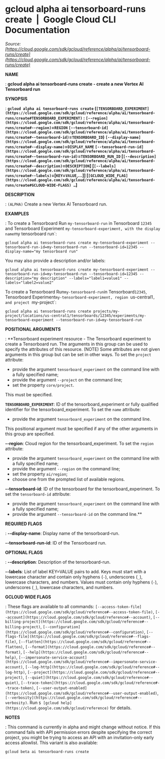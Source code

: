 # gcloud alpha ai tensorboard-runs create  |  Google Cloud CLI Documentation

*Source: [https://cloud.google.com/sdk/gcloud/reference/alpha/ai/tensorboard-runs/create](https://cloud.google.com/sdk/gcloud/reference/alpha/ai/tensorboard-runs/create)*

**NAME**

: **gcloud alpha ai tensorboard-runs create - create a new Vertex AI Tensorboard run**

**SYNOPSIS**

: **`gcloud alpha ai tensorboard-runs create` (`[TENSORBOARD_EXPERIMENT](https://cloud.google.com/sdk/gcloud/reference/alpha/ai/tensorboard-runs/create#TENSORBOARD_EXPERIMENT)` : `[--region](https://cloud.google.com/sdk/gcloud/reference/alpha/ai/tensorboard-runs/create#--region)`=`REGION` `[--tensorboard-id](https://cloud.google.com/sdk/gcloud/reference/alpha/ai/tensorboard-runs/create#--tensorboard-id)`=`TENSORBOARD_ID`) `[--display-name](https://cloud.google.com/sdk/gcloud/reference/alpha/ai/tensorboard-runs/create#--display-name)`=`DISPLAY_NAME` `[--tensorboard-run-id](https://cloud.google.com/sdk/gcloud/reference/alpha/ai/tensorboard-runs/create#--tensorboard-run-id)`=`TENSORBOARD_RUN_ID` [`[--description](https://cloud.google.com/sdk/gcloud/reference/alpha/ai/tensorboard-runs/create#--description)`=`DESCRIPTION`] [`[--labels](https://cloud.google.com/sdk/gcloud/reference/alpha/ai/tensorboard-runs/create#--labels)`=[`KEY`=`VALUE`,…]] [`[GCLOUD_WIDE_FLAG](https://cloud.google.com/sdk/gcloud/reference/alpha/ai/tensorboard-runs/create#GCLOUD-WIDE-FLAGS) …`]**

**DESCRIPTION**

: `(ALPHA)` Create a new Vertex AI Tensorboard run.

**EXAMPLES**

: To create a Tensorboard Run `my-tensorboard-run` in Tensorboard
`12345` and Tensorboard Experiment `my-tensorboard-experiment,
with the display name`my tensorboard run`:

```
gcloud alpha ai tensorboard-runs create my-tensorboard-experiment --tensorboard-run-id=my-tensorboard-run --tensorboard-id=12345 --display-name="my tensorboard run"
```

You may also provide a description and/or labels:

```
gcloud alpha ai tensorboard-runs create my-tensorboard-experiment --tensorboard-run-id=my-tensorboard-run --tensorboard-id=12345 --description="my description" --labels="label1=value1" --labels="label2=value2"
```

To create a Tensorboard Run`my-tensorboard-run`in Tensorboard`12345`, Tensorboard Experiment`my-tensorboard-experiment,
region `us-central1`, and project `my-project`:

```
gcloud alpha ai tensorboard-runs create projects/my-project/locations/us-central1/tensorboards/12345/experiments/my-tensorboard-experiment --tensorboard-run-id=my-tensorboard-run
```

**POSITIONAL ARGUMENTS**

: **Tensorboard experiment resource - The Tensorboard experiment to create a
Tensorboard run. The arguments in this group can be used to specify the
attributes of this resource. (NOTE) Some attributes are not given arguments in
this group but can be set in other ways.
To set the `project` attribute:

- provide the argument `tensorboard_experiment` on the command line
with a fully specified name;
- provide the argument `--project` on the command line;
- set the property `core/project`.

This must be specified.

**`TENSORBOARD_EXPERIMENT`**:
ID of the tensorboard_experiment or fully qualified identifier for the
tensorboard_experiment.
To set the `name` attribute:

- provide the argument `tensorboard_experiment` on the command line.

This positional argument must be specified if any of the other arguments in this
group are specified.

**--region**:
Cloud region for the tensorboard_experiment.
To set the `region` attribute:

- provide the argument `tensorboard_experiment` on the command line
with a fully specified name;
- provide the argument `--region` on the command line;
- set the property `ai/region`;
- choose one from the prompted list of available regions.

**--tensorboard-id**:
ID of the tensorboard for the tensorboard_experiment.
To set the `tensorboard-id` attribute:

- provide the argument `tensorboard_experiment` on the command line
with a fully specified name;
- provide the argument `--tensorboard-id` on the command line.**

**REQUIRED FLAGS**

: **--display-name**:
Display name of the tensorboard-run.

**--tensorboard-run-id**:
ID of the Tensorboard run.

**OPTIONAL FLAGS**

: **--description**:
Description of the tensorboard-run.

**--labels**:
List of label KEY=VALUE pairs to add.
Keys must start with a lowercase character and contain only hyphens
(`-`), underscores (`_`), lowercase characters, and
numbers. Values must contain only hyphens (`-`), underscores
(`_`), lowercase characters, and numbers.

**GCLOUD WIDE FLAGS**

: These flags are available to all commands: `[--access-token-file](https://cloud.google.com/sdk/gcloud/reference#--access-token-file)`,
`[--account](https://cloud.google.com/sdk/gcloud/reference#--account)`, `[--billing-project](https://cloud.google.com/sdk/gcloud/reference#--billing-project)`,
`[--configuration](https://cloud.google.com/sdk/gcloud/reference#--configuration)`,
`[--flags-file](https://cloud.google.com/sdk/gcloud/reference#--flags-file)`,
`[--flatten](https://cloud.google.com/sdk/gcloud/reference#--flatten)`, `[--format](https://cloud.google.com/sdk/gcloud/reference#--format)`, `[--help](https://cloud.google.com/sdk/gcloud/reference#--help)`, `[--impersonate-service-account](https://cloud.google.com/sdk/gcloud/reference#--impersonate-service-account)`,
`[--log-http](https://cloud.google.com/sdk/gcloud/reference#--log-http)`,
`[--project](https://cloud.google.com/sdk/gcloud/reference#--project)`, `[--quiet](https://cloud.google.com/sdk/gcloud/reference#--quiet)`, `[--trace-token](https://cloud.google.com/sdk/gcloud/reference#--trace-token)`, `[--user-output-enabled](https://cloud.google.com/sdk/gcloud/reference#--user-output-enabled)`,
`[--verbosity](https://cloud.google.com/sdk/gcloud/reference#--verbosity)`.
Run `$ [gcloud help](https://cloud.google.com/sdk/gcloud/reference)` for details.

**NOTES**

: This command is currently in alpha and might change without notice. If this
command fails with API permission errors despite specifying the correct project,
you might be trying to access an API with an invitation-only early access
allowlist. This variant is also available:

```
gcloud beta ai tensorboard-runs create
```